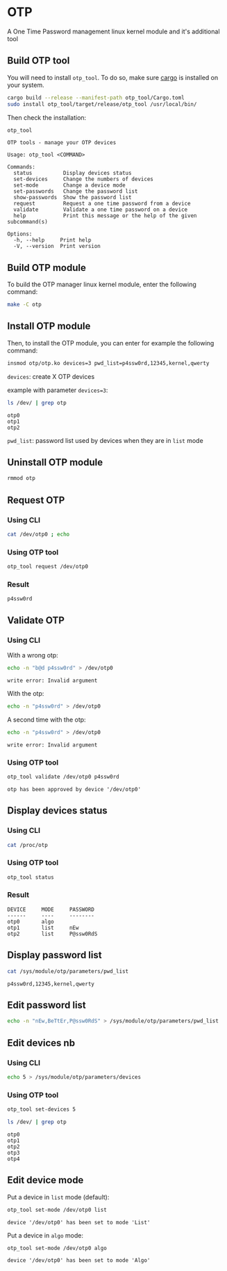 # OTP

A One Time Password management linux kernel module and it's additional tool

## Build OTP tool

You will need to install `otp_tool`. To do so, make sure [cargo](https://www.rust-lang.org/tools/install) is installed on your system.

```sh
cargo build --release --manifest-path otp_tool/Cargo.toml
sudo install otp_tool/target/release/otp_tool /usr/local/bin/
```

Then check the installation:

```sh
otp_tool
```

```
OTP tools - manage your OTP devices

Usage: otp_tool <COMMAND>

Commands:
  status          Display devices status
  set-devices     Change the numbers of devices
  set-mode        Change a device mode
  set-passwords   Change the password list
  show-passwords  Show the password list
  request         Request a one time password from a device
  validate        Validate a one time password on a device
  help            Print this message or the help of the given subcommand(s)

Options:
  -h, --help     Print help
  -V, --version  Print version
```

## Build OTP module

To build the OTP manager linux kernel module, enter the following command:

```sh
make -C otp
```

## Install OTP module

Then, to install the OTP module, you can enter for example the following command:

```sh
insmod otp/otp.ko devices=3 pwd_list=p4ssw0rd,12345,kernel,qwerty
```

`devices`: create X OTP devices

example with parameter `devices=3`:

```sh
ls /dev/ | grep otp
```

```
otp0
otp1
otp2
```

`pwd_list`: password list used by devices when they are in `list` mode

## Uninstall OTP module

```sh
rmmod otp
```

## Request OTP

### Using CLI

```sh
cat /dev/otp0 ; echo
```

### Using OTP tool

```sh
otp_tool request /dev/otp0
```

### Result

```
p4ssw0rd
```

## Validate OTP

### Using CLI

With a wrong otp:

```sh
echo -n "b@d p4ssw0rd" > /dev/otp0
```

```
write error: Invalid argument
```

With the otp:

```sh
echo -n "p4ssw0rd" > /dev/otp0
```

A second time with the otp:

```sh
echo -n "p4ssw0rd" > /dev/otp0
```

```
write error: Invalid argument
```

### Using OTP tool

```sh
otp_tool validate /dev/otp0 p4ssw0rd
```

```
otp has been approved by device '/dev/otp0'
```

## Display devices status

### Using CLI

```sh
cat /proc/otp
```

### Using OTP tool

```sh
otp_tool status
```

### Result

```
DEVICE     MODE     PASSWORD
------     ----     --------
otp0       algo     
otp1       list     nEw
otp2       list     P@ssw0RdS
```

## Display password list

```sh
cat /sys/module/otp/parameters/pwd_list
```

```
p4ssw0rd,12345,kernel,qwerty
```

## Edit password list

```sh
echo -n "nEw,BeTtEr,P@ssw0RdS" > /sys/module/otp/parameters/pwd_list
```

## Edit devices nb

### Using CLI

```sh
echo 5 > /sys/module/otp/parameters/devices
```

### Using OTP tool

```sh
otp_tool set-devices 5
```

```sh
ls /dev/ | grep otp
```

```
otp0
otp1
otp2
otp3
otp4
```

## Edit device mode

Put a device in `list` mode (default):

```sh
otp_tool set-mode /dev/otp0 list
```

```
device '/dev/otp0' has been set to mode 'List'
```

Put a device in `algo` mode:

```sh
otp_tool set-mode /dev/otp0 algo
```

```
device '/dev/otp0' has been set to mode 'Algo'
```
